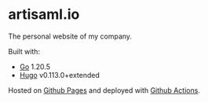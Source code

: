 # artisaml.io

The personal website of my company.

Built with:
- [Go](https://go.dev/) 1.20.5
- [Hugo](https://gohugo.io/) v0.113.0+extended

Hosted on [Github Pages](https://pages.github.com/) and deployed with [Github Actions](https://github.com/features/actions).